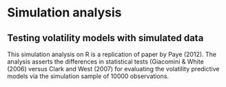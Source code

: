 # Simulation analysis
## Testing volatility models with simulated data

This simulation analysis on R is a replication of paper by Paye (2012). The analysis asserts the differences in statistical tests (Giacomini & White (2006) versus Clark and West (2007) for evaluating the volatility predictive models via the simulation sample of 10000 observations.
